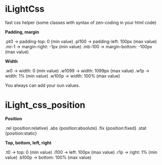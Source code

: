 iLightCss
=========

fast css helper (some classes with syntax of zen-coding in your html code)

**Padding, margin**

.pt0 -> padding-top: 0 (min value)
.pl100 -> padding-left: 100px (max value)
.mr-1 -> margin-right: -1px (min value)
.mb-100 -> margin-bottom: -100px (max value)


**Width**

.w0 -> width: 0 (min value)
.w1099 -> width: 1099px (max value)
.w1p -> width: 1% (min value)
.w100p -> width: 100% (max value)

You always can add your oun values.


iLight_css_position
=========

**Position**


.rel {position:relative} 
.abs {position:absolute} 
.fix {position:fixed} 
.stat {position:static}

**Top, bottom, left, right**

.t0 -> top: 0 (min value)
.l100 -> left: 100px (max value)
.r1p -> right: 1% (min value)
.b100p -> bottom: 100% (max value)
